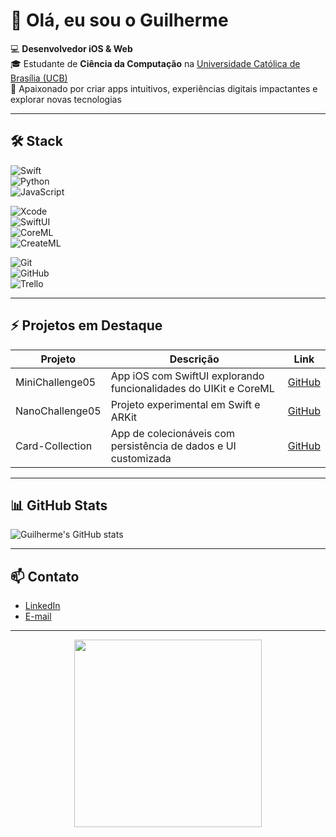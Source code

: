 # 👋 Olá, eu sou o Guilherme

💻 **Desenvolvedor iOS & Web**  
🎓 Estudante de **Ciência da Computação** na [Universidade Católica de Brasília (UCB)](https://www.ucb.br)  
🚀 Apaixonado por criar apps intuitivos, experiências digitais impactantes e explorar novas tecnologias  

---

## 🛠 Stack

![Swift](https://img.shields.io/badge/Swift-F05138?style=for-the-badge&logo=swift&logoColor=white)  
![Python](https://img.shields.io/badge/Python-3776AB?style=for-the-badge&logo=python&logoColor=white)  
![JavaScript](https://img.shields.io/badge/JavaScript-F7DF1E?style=for-the-badge&logo=javascript&logoColor=black)  

![Xcode](https://img.shields.io/badge/Xcode-007ACC?style=for-the-badge&logo=xcode&logoColor=white)  
![SwiftUI](https://img.shields.io/badge/SwiftUI-007ACC?style=for-the-badge&logo=swift&logoColor=white)  
![CoreML](https://img.shields.io/badge/CoreML-555555?style=for-the-badge&logo=apple&logoColor=white)  
![CreateML](https://img.shields.io/badge/CreateML-555555?style=for-the-badge&logo=apple&logoColor=white)  

![Git](https://img.shields.io/badge/Git-F05032?style=for-the-badge&logo=git&logoColor=white)  
![GitHub](https://img.shields.io/badge/GitHub-181717?style=for-the-badge&logo=github&logoColor=white)  
![Trello](https://img.shields.io/badge/Trello-0079BF?style=for-the-badge&logo=trello&logoColor=white)  

---

## ⚡ Projetos em Destaque

| Projeto | Descrição | Link |
|---------|-----------|------|
| MiniChallenge05 | App iOS com SwiftUI explorando funcionalidades do UIKit e CoreML | [GitHub](https://github.com/GuilhermeNL01/MiniChallenge05) |
| NanoChallenge05 | Projeto experimental em Swift e ARKit | [GitHub](https://github.com/GuilhermeNL01/NanoChallenge05) |
| Card-Collection | App de colecionáveis com persistência de dados e UI customizada | [GitHub](https://github.com/GuilhermeNL01/Card-Collection) |

---

## 📊 GitHub Stats

![Guilherme's GitHub stats](https://github-readme-stats.vercel.app/api?username=GuilhermeNL01&show_icons=true&theme=dracula)  

---

## 📫 Contato

- [LinkedIn](https://www.linkedin.com/in/guilherme-nunes-lobo-12967b258/)  
- [E-mail](mailto:loboguilherme2003@gmail.com)  

---

<div align="center">
  <img src="https://media.giphy.com/media/L8K62iTDkzGX6/giphy.gif" width="300" />
</div>
